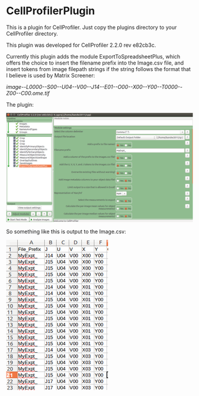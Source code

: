 # CellProfilerPlugin

This is a plugin for CellProfiler. Just copy the plugins directory to your CellProfiler directory.

This plugin was developed for CellProfiler 2.2.0 rev e82cb3c.

Currently this plugin adds the module ExportToSpreadsheetPlus, which offers the choice to insert the filename prefix into the Image.csv file, and insert tokens from image filepath strings if the string follows the format that I believe is used by Matrix Screener:

*image--L0000--S00--U04--V00--J14--E01--O00--X00--Y00--T0000--Z00--C00.ome.tif*

The plugin:

![Uh Oh! The image isn't here!](https://raw.githubusercontent.com/BandW2011/CellProfilerPlugin/master/img/screenshotA.png "Yes, this is a screenshot!")

So something like this is output to the Image.csv:

![Uh Oh! The image isn't here!](https://raw.githubusercontent.com/BandW2011/CellProfilerPlugin/master/img/spreadsheetA.png "Yes, this is a spreadsheet!")
